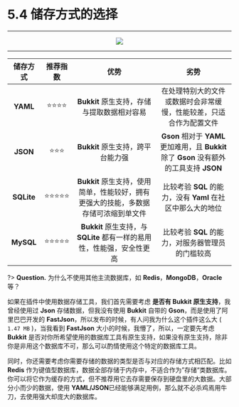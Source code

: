 # 5.4 储存方式的选择

---

<center><img src="https://i.loli.net/2020/07/27/1dc3K4lWRXpPZAO.png"></center>

---

**储存方式**|**推荐指数**|**优势**|**劣势**
:-:|:-:|:-:|:-:
**YAML**|⭐⭐⭐⭐|**Bukkit** 原生支持，存储与提取数据相对容易|在处理特别大的文件或数据时会非常缓慢，性能较差，只适合作为配置文件
**JSON**|⭐⭐⭐|**Bukkit** 原生支持，跨平台能力强|**Gson** 相对于 **YAML** 更加难用，且 **Bukkit** 除了 **Gson** 没有额外的工具支持 **JSON**
**SQLite**|⭐⭐⭐⭐⭐|**Bukkit** 原生支持，使用简单，性能较好，拥有更强大的技能，多数据存储可浓缩到单文件|比较考验 **SQL** 的能力，没有 **Yaml** 在社区中那么大的地位
**MySQL**|⭐⭐⭐⭐⭐|**Bukkit** 原生支持，与 **SQLite** 都有一样的易用性，性能强，安全性更高|比较考验 **SQL** 的能力，对服务器管理员的门槛较高

?> **Question.** 为什么不使用其他主流数据库，如 **Redis**，**MongoDB**，**Oracle** 等？

如果在插件中使用数据存储工具，我们首先需要考虑 **是否有 Bukkit 原生支持**，我曾经使用过 **Json** 存储数据，但我没有使用 **Bukkit** 自带的 **Gson**，而是使用了阿里巴巴开发的 **FastJson**，所以发布的时候，有人问我为什么这个插件这么大 ( `1.47 MB` )，当我看到 **FastJson** 大小的时候，我懵了，所以，一定要先考虑 **Bukkit** 是否对你所希望使用的数据库工具有原生支持，如果没有原生支持，除非你是非用这个数据库不可，那么可以酌情使用这个特定的数据库工具。

同时，你还需要考虑你需要存储的数据的类型是否与对应的存储方式相匹配。比如 **Redis** 作为键值型数据库，数据全部存储于内存中，不适合作为”存储“类数据库。你可以将它作为缓存的方式，但不推荐用它去存需要保存到硬盘里的大数据。大部分小而少的数据，使用 **YAML/JSON**已经能够满足用例，那么就不必杀鸡焉用牛刀，去使用强大却庞大的数据库。
